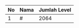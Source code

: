 | No | Nama            | Jumlah Level |
|----|-----------------|--------------|
| 1  | #    |    2064        |
